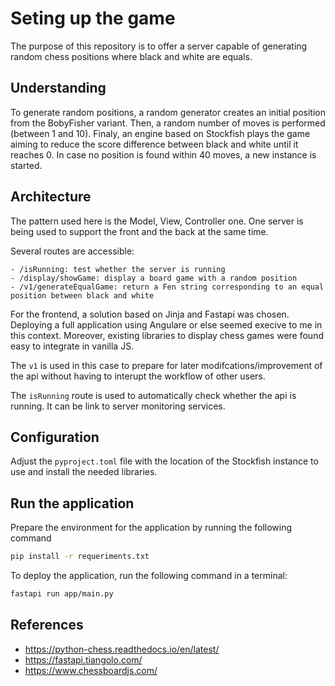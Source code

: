 # Seting up the game

The purpose of this repository is to offer a server capable of generating random chess
positions where black and white are equals.

## Understanding

To generate random positions, a random generator creates an initial position from the BobyFisher variant. Then, a random number
of moves is performed (between 1 and 10). Finaly, an engine based on Stockfish plays the game aiming to reduce the
score difference between black and white until it reaches 0. In case no position is found within 40 moves, a new instance 
is started.

## Architecture

The pattern used here is the Model, View, Controller one. One server is being used to support the front and the back at the same time.

Several routes are accessible:

    - /isRunning: test whether the server is running
    - /display/showGame: display a board game with a random position
    - /v1/generateEqualGame: return a Fen string corresponding to an equal position between black and white

For the frontend, a solution based on Jinja and Fastapi was chosen. Deploying a full application using Angulare or else seemed execive to me
in this context. Moreover, existing libraries to display chess games were found easy to integrate in vanilla JS.

The `v1` is used in this case to prepare for later modifcations/improvement of the api without having to interupt the workflow of other users. 

The `isRunning` route is used to automatically check whether the api is running. It can be link to server monitoring services.

## Configuration

Adjust the `pyproject.toml` file with the location of the Stockfish instance to use and install the needed libraries.


## Run the application

Prepare the environment for the application by running the following command

```bash
pip install -r requeriments.txt
```

To deploy the application, run the following command in a terminal:

```bash
fastapi run app/main.py
```
 

## References

 - https://python-chess.readthedocs.io/en/latest/
 - https://fastapi.tiangolo.com/
 - https://www.chessboardjs.com/
